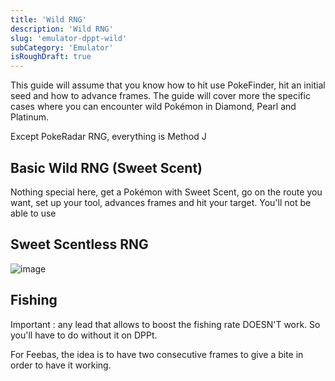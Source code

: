 ```yaml
---
title: 'Wild RNG'
description: 'Wild RNG'
slug: 'emulator-dppt-wild'
subCategory: 'Emulator'
isRoughDraft: true
---
```


This guide will assume that you know how to hit use PokeFinder, hit an initial seed and how to advance frames. The guide will cover more the specific cases where you can encounter wild Pokémon in Diamond, Pearl and Platinum.

Except PokeRadar RNG, everything is Method J

## Basic Wild RNG (Sweet Scent)

Nothing special here, get a Pokémon with Sweet Scent, go on the route you want, set up your tool, advances frames and hit your target.
You'll not be able to use

## Sweet Scentless RNG

![image](https://user-images.githubusercontent.com/25870563/135149243-d3a7d0de-4f57-4c35-beab-858fdfd5172d.png)

## Fishing

Important : any lead that allows to boost the fishing rate DOESN'T work. So you'll have to do without it on DPPt.

For Feebas, the idea is to have two consecutive frames to give a bite in order to have it working.